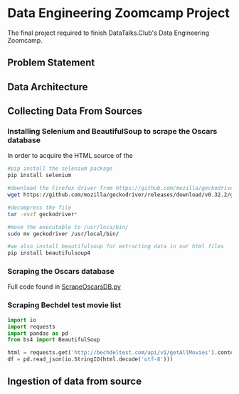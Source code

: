 # Data Engineering Zoomcamp Project
The final project required to finish DataTalks.Club's Data Engineering Zoomcamp.

## Problem Statement

## Data Architecture

## Collecting Data From Sources

### Installing Selenium and BeautifulSoup to scrape the Oscars database
In order to acquire the HTML source of the

```bash
#pip install the selenium package
pip install selenium

#download the Firefox driver from https://github.com/mozilla/geckodriver/releases
wget https://github.com/mozilla/geckodriver/releases/download/v0.32.2/geckodriver-v0.32.2-linux32.tar.gz

#decompress the file
tar -xvzf geckodriver*

#move the executable to /usr/loca/bin/
sudo mv geckodriver /usr/local/bin/

#we also install beautifulsoup for extracting data in our html files
pip install beautifulsoup4
```

### Scraping the Oscars database
Full code found in [ScrapeOscarsDB.py]('https://github.com/dherzey/DataTalks_DataEngineering_2023/blob/main/week_7_PROJECT/ingestion/ScrapeOscarsDB.py')

### Scraping Bechdel test movie list
```python
import io
import requests
import pandas as pd
from bs4 import BeautifulSoup

html = requests.get('http://bechdeltest.com/api/v1/getAllMovies').content
df = pd.read_json(io.StringIO(html.decode('utf-8')))
```

## Ingestion of data from source